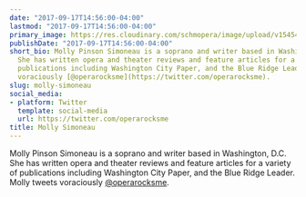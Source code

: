 ```yaml
---
date: "2017-09-17T14:56:00-04:00"
lastmod: "2017-09-17T14:56:00-04:00"
primary_image: https://res.cloudinary.com/schmopera/image/upload/v1545409169/media/webhook-uploads/1505674587912/Simoneau%20Head%20Shot.jpg.jpg
publishDate: "2017-09-17T14:56:00-04:00"
short_bio: Molly Pinson Simoneau is a soprano and writer based in Washington, D.C.
  She has written opera and theater reviews and feature articles for a variety of
  publications including Washington City Paper, and the Blue Ridge Leader. Molly tweets
  voraciously [@operarocksme](https://twitter.com/operarocksme).
slug: molly-simoneau
social_media:
- platform: Twitter
  template: social-media
  url: https://twitter.com/operarocksme
title: Molly Simoneau
---
```


Molly Pinson Simoneau is a soprano and writer based in Washington, D.C. She has written opera and theater reviews and feature articles for a variety of publications including Washington City Paper, and the Blue Ridge Leader. Molly tweets voraciously [@operarocksme](https://twitter.com/operarocksme).
